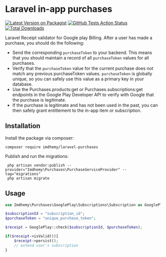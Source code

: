 # Laravel in-app purchases

[![Latest Version on Packagist](https://img.shields.io/packagist/v/spatie/laravel-in-app-purchases.svg?style=flat-square)](https://packagist.org/packages/spatie/laravel-in-app-purchases)
[![GitHub Tests Action Status](https://img.shields.io/github/workflow/status/spatie/laravel-in-app-purchases/run-tests?label=tests)](https://github.com/spatie/laravel-in-app-purchases/actions?query=workflow%3Arun-tests+branch%3Amaster)
[![Total Downloads](https://img.shields.io/packagist/dt/spatie/laravel-in-app-purchases.svg?style=flat-square)](https://packagist.org/packages/spatie/laravel-in-app-purchases)

Laravel Receipt validator for Google play Billing. After a user has made a purchase, you should do the following:
- Send the corresponding `purchaseToken` to your backend. This means that you should maintain a record of all `purchaseToken` values for all purchases.
- Verify that the `purchaseToken` value for the current purchase does not match any previous purchaseToken values. `purchaseToken` is globally unique, so you can safely use this value as a primary key in your database.
- Use the Purchases.products:get or Purchases.subscriptions:get endpoints in the Google Play Developer API to verify with Google that the purchase is legitimate.
- If the purchase is legitimate and has not been used in the past, you can then safely grant entitlement to the in-app item or subscription.

## Installation
Install the package via composer:
```
composer require imdhemy/laravel-purchases
```

Publish and run the migrations:
```
 php artisan vendor:publish --provider="Imdhemy\Purchases\PurchaseServiceProvider" --tag="migrations"
 php artisan migrate
```

## Usage

```php
use Imdhemy\Purchases\GooglePlay\Subscriptions\Subscription as GooglePlay;

$subscriptionId = "subscription_id";
$purchaseToken = "unique_purchase_token";

$receipt = GooglePlay::check($subscriptionId, $purchaseToken);

if($receipt->isValid()){
    $receipt->persist();
    // extend user's subscription
}
```
